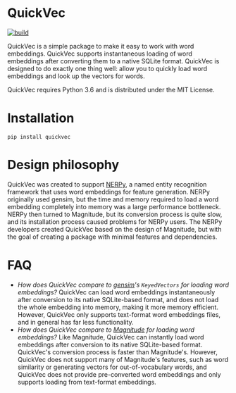 # QuickVec

[![build](https://github.com/ConstantineLignos/quickvec/actions/workflows/main.yml/badge.svg)](https://github.com/ConstantineLignos/quickvec/actions/workflows/main.yml)

QuickVec is a simple package to make it easy to work with word embeddings.
QuickVec supports instantaneous loading of word embeddings after converting
them to a native SQLite format. QuickVec is designed to do exactly one thing
well: allow you to quickly load word embeddings and look up the vectors for
words.

QuickVec requires Python 3.6 and is distributed under the MIT License.

# Installation

`pip install quickvec`

# Design philosophy

QuickVec was created to support [NERPy](https://github.com/ConstantineLignos/nerpy),
a named entity recognition framework that uses word embeddings for feature
generation. NERPy originally used gensim, but the time and memory required to
load a word embedding completely into memory was a large performance
bottleneck. NERPy then turned to Magnitude, but its conversion process is quite
slow, and its installation process caused problems for NERPy users.
The NERPy developers created QuickVec based on the design of Magnitude,
but with the goal of creating a package with minimal features and dependencies.

# FAQ

* _How does QuickVec compare to [gensim](https://pypi.org/project/gensim/)'s
  `KeyedVectors` for loading word embeddings?_
  QuickVec can load word embeddings instantaneously after conversion to its
  native SQLite-based format, and does not load the whole embedding into memory,
  making it more memory efficient. However, QuickVec only supports text-format
  word embeddings files, and in general has far less functionality.
* _How does QuickVec compare to [Magnitude](https://pypi.org/project/pymagnitude/)
  for loading word embeddings?_
  Like Magnitude, QuickVec can instantly load word embeddings after conversion
  to its native SQLite-based format. QuickVec's conversion process is faster
  than Magnitude's. However, QuickVec does not support many of Magnitude's
  features, such as word similarity or generating vectors for out-of-vocabulary
  words, and QuickVec does not provide pre-converted word embeddings and only
  supports loading from text-format embeddings.

